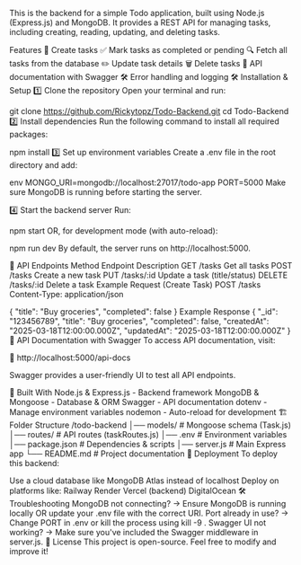 This is the backend for a simple Todo application, built using Node.js (Express.js) and MongoDB. It provides a REST API for managing tasks, including creating, reading, updating, and deleting tasks.

Features
📌 Create tasks
✅ Mark tasks as completed or pending
🔍 Fetch all tasks from the database
✏️ Update task details
🗑️ Delete tasks
📝 API documentation with Swagger
🛠️ Error handling and logging
🛠️ Installation & Setup
1️⃣ Clone the repository
Open your terminal and run:

git clone https://github.com/Rickytopz/Todo-Backend.git
cd Todo-Backend
2️⃣ Install dependencies
Run the following command to install all required packages:

npm install
3️⃣ Set up environment variables
Create a .env file in the root directory and add:

env
MONGO_URI=mongodb://localhost:27017/todo-app
PORT=5000
Make sure MongoDB is running before starting the server.

4️⃣ Start the backend server
Run:

npm start
OR, for development mode (with auto-reload):

npm run dev
By default, the server runs on http://localhost:5000.

📌 API Endpoints
Method	Endpoint	Description
GET	/tasks	Get all tasks
POST	/tasks	Create a new task
PUT	/tasks/:id	Update a task (title/status)
DELETE	/tasks/:id	Delete a task
Example Request (Create Task)
POST /tasks
Content-Type: application/json

{
  "title": "Buy groceries",
  "completed": false
}
Example Response
{
  "_id": "123456789",
  "title": "Buy groceries",
  "completed": false,
  "createdAt": "2025-03-18T12:00:00.000Z",
  "updatedAt": "2025-03-18T12:00:00.000Z"
}
📝 API Documentation with Swagger
To access API documentation, visit:

📌 http://localhost:5000/api-docs

Swagger provides a user-friendly UI to test all API endpoints.

🔧 Built With
Node.js & Express.js - Backend framework
MongoDB & Mongoose - Database & ORM
Swagger - API documentation
dotenv - Manage environment variables
nodemon - Auto-reload for development
🏗️ Folder Structure
/todo-backend
│── models/         # Mongoose schema (Task.js)
│── routes/         # API routes (taskRoutes.js)
│── .env            # Environment variables
│── package.json    # Dependencies & scripts
│── server.js       # Main Express app
└── README.md       # Project documentation
🚀 Deployment
To deploy this backend:

Use a cloud database like MongoDB Atlas instead of localhost
Deploy on platforms like:
Railway
Render
Vercel (backend)
DigitalOcean
🛠️ Troubleshooting
MongoDB not connecting?
→ Ensure MongoDB is running locally OR update your .env file with the correct URI.
Port already in use?
→ Change PORT in .env or kill the process using kill -9 <pid>.
Swagger UI not working?
→ Make sure you've included the Swagger middleware in server.js.
📜 License
This project is open-source. Feel free to modify and improve it!


